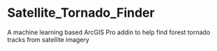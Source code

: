 # Satellite_Tornado_Finder
 A machine learning based ArcGIS Pro addin to help find forest tornado tracks from satellite imagery
